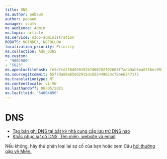 ```yaml
---
title: DNS
ms.author: pebaum
author: pebaum
manager: scotv
ms.audience: Admin
ms.topic: article
ms.service: o365-administration
ROBOTS: NOINDEX, NOFOLLOW
localization_priority: Priority
ms.collection: Adm_O365
ms.custom:
- "9002909"
- "5625"
ms.openlocfilehash: fe5e7cd2f8d020192b7d60702f02608f7adb3ab5ea85fbec99326921bbb26cd8
ms.sourcegitcommit: b5f7da89a650d2915dc652449623c78be6247175
ms.translationtype: MT
ms.contentlocale: vi-VN
ms.lasthandoff: 08/05/2021
ms.locfileid: "54004896"
---
```

# <a name="dns"></a>DNS

- [Tạo bản ghi DNS tại bất kỳ nhà cung cấp lưu trữ DNS nào](https://docs.microsoft.com/microsoft-365/admin/get-help-with-domains/create-dns-records-at-any-dns-hosting-provider?view=o365-worldwide)
- [Khắc phục sự cố DNS, Tên miền, website và email](https://docs.microsoft.com/microsoft-365/admin/get-help-with-domains/find-and-fix-issues?view=o365-worldwide)

Nếu không, hãy thử phân loại lại sự cố của bạn hoặc xem Câu [hỏi thường gặp về Miền.](https://docs.microsoft.com/microsoft-365/admin/setup/domains-faq?view=o365-worldwide)
